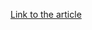 [Link to the article](https://www.bitdefender.com/en-us/blog/labs/vulnerabilities-identified-in-dahua-hero-c1-smart-cameras)
